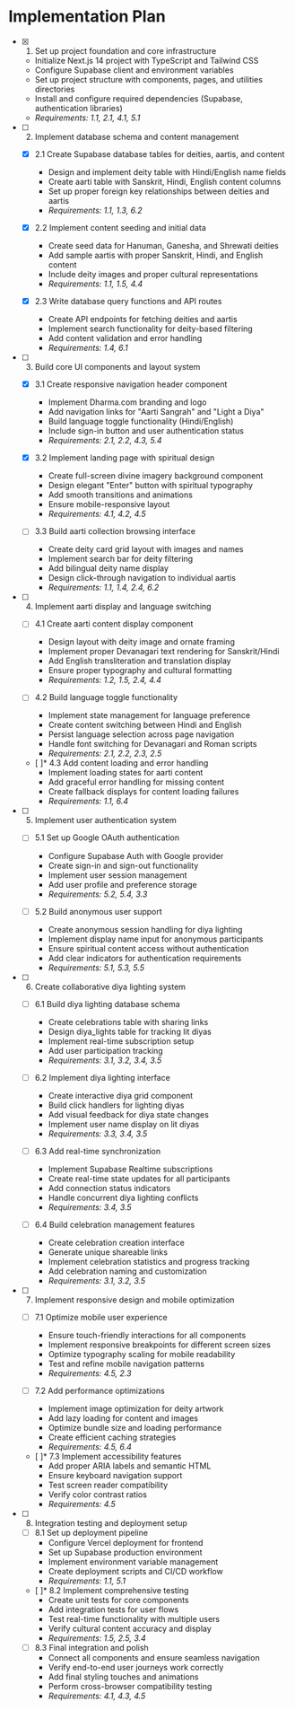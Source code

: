 # Implementation Plan

- [x] 1. Set up project foundation and core infrastructure
  - Initialize Next.js 14 project with TypeScript and Tailwind CSS
  - Configure Supabase client and environment variables
  - Set up project structure with components, pages, and utilities directories
  - Install and configure required dependencies (Supabase, authentication libraries)
  - _Requirements: 1.1, 2.1, 4.1, 5.1_

- [ ] 2. Implement database schema and content management
  - [x] 2.1 Create Supabase database tables for deities, aartis, and content
    - Design and implement deity table with Hindi/English name fields
    - Create aarti table with Sanskrit, Hindi, English content columns
    - Set up proper foreign key relationships between deities and aartis
    - _Requirements: 1.1, 1.3, 6.2_

  - [x] 2.2 Implement content seeding and initial data
    - Create seed data for Hanuman, Ganesha, and Shrewati deities
    - Add sample aartis with proper Sanskrit, Hindi, and English content
    - Include deity images and proper cultural representations
    - _Requirements: 1.1, 1.5, 4.4_

  - [x] 2.3 Write database query functions and API routes
    - Create API endpoints for fetching deities and aartis
    - Implement search functionality for deity-based filtering
    - Add content validation and error handling
    - _Requirements: 1.4, 6.1_

- [ ] 3. Build core UI components and layout system
  - [x] 3.1 Create responsive navigation header component
    - Implement Dharma.com branding and logo
    - Add navigation links for "Aarti Sangrah" and "Light a Diya"
    - Build language toggle functionality (Hindi/English)
    - Include sign-in button and user authentication status
    - _Requirements: 2.1, 2.2, 4.3, 5.4_

  - [x] 3.2 Implement landing page with spiritual design
    - Create full-screen divine imagery background component
    - Design elegant "Enter" button with spiritual typography
    - Add smooth transitions and animations
    - Ensure mobile-responsive layout
    - _Requirements: 4.1, 4.2, 4.5_

  - [ ] 3.3 Build aarti collection browsing interface
    - Create deity card grid layout with images and names
    - Implement search bar for deity filtering
    - Add bilingual deity name display
    - Design click-through navigation to individual aartis
    - _Requirements: 1.1, 1.4, 2.4, 6.2_

- [ ] 4. Implement aarti display and language switching
  - [ ] 4.1 Create aarti content display component
    - Design layout with deity image and ornate framing
    - Implement proper Devanagari text rendering for Sanskrit/Hindi
    - Add English transliteration and translation display
    - Ensure proper typography and cultural formatting
    - _Requirements: 1.2, 1.5, 2.4, 4.4_

  - [ ] 4.2 Build language toggle functionality
    - Implement state management for language preference
    - Create content switching between Hindi and English
    - Persist language selection across page navigation
    - Handle font switching for Devanagari and Roman scripts
    - _Requirements: 2.1, 2.2, 2.3, 2.5_

  - [ ]* 4.3 Add content loading and error handling
    - Implement loading states for aarti content
    - Add graceful error handling for missing content
    - Create fallback displays for content loading failures
    - _Requirements: 1.1, 6.4_

- [ ] 5. Implement user authentication system
  - [ ] 5.1 Set up Google OAuth authentication
    - Configure Supabase Auth with Google provider
    - Create sign-in and sign-out functionality
    - Implement user session management
    - Add user profile and preference storage
    - _Requirements: 5.2, 5.4, 3.3_

  - [ ] 5.2 Build anonymous user support
    - Create anonymous session handling for diya lighting
    - Implement display name input for anonymous participants
    - Ensure spiritual content access without authentication
    - Add clear indicators for authentication requirements
    - _Requirements: 5.1, 5.3, 5.5_

- [ ] 6. Create collaborative diya lighting system
  - [ ] 6.1 Build diya lighting database schema
    - Create celebrations table with sharing links
    - Design diya_lights table for tracking lit diyas
    - Implement real-time subscription setup
    - Add user participation tracking
    - _Requirements: 3.1, 3.2, 3.4, 3.5_

  - [ ] 6.2 Implement diya lighting interface
    - Create interactive diya grid component
    - Build click handlers for lighting diyas
    - Add visual feedback for diya state changes
    - Implement user name display on lit diyas
    - _Requirements: 3.3, 3.4, 3.5_

  - [ ] 6.3 Add real-time synchronization
    - Implement Supabase Realtime subscriptions
    - Create real-time state updates for all participants
    - Add connection status indicators
    - Handle concurrent diya lighting conflicts
    - _Requirements: 3.4, 3.5_

  - [ ] 6.4 Build celebration management features
    - Create celebration creation interface
    - Generate unique shareable links
    - Implement celebration statistics and progress tracking
    - Add celebration naming and customization
    - _Requirements: 3.1, 3.2, 3.5_

- [ ] 7. Implement responsive design and mobile optimization
  - [ ] 7.1 Optimize mobile user experience
    - Ensure touch-friendly interactions for all components
    - Implement responsive breakpoints for different screen sizes
    - Optimize typography scaling for mobile readability
    - Test and refine mobile navigation patterns
    - _Requirements: 4.5, 2.3_

  - [ ] 7.2 Add performance optimizations
    - Implement image optimization for deity artwork
    - Add lazy loading for content and images
    - Optimize bundle size and loading performance
    - Create efficient caching strategies
    - _Requirements: 4.5, 6.4_

  - [ ]* 7.3 Implement accessibility features
    - Add proper ARIA labels and semantic HTML
    - Ensure keyboard navigation support
    - Test screen reader compatibility
    - Verify color contrast ratios
    - _Requirements: 4.5_

- [ ] 8. Integration testing and deployment setup
  - [ ] 8.1 Set up deployment pipeline
    - Configure Vercel deployment for frontend
    - Set up Supabase production environment
    - Implement environment variable management
    - Create deployment scripts and CI/CD workflow
    - _Requirements: 1.1, 5.1_

  - [ ]* 8.2 Implement comprehensive testing
    - Create unit tests for core components
    - Add integration tests for user flows
    - Test real-time functionality with multiple users
    - Verify cultural content accuracy and display
    - _Requirements: 1.5, 2.5, 3.4_

  - [ ] 8.3 Final integration and polish
    - Connect all components and ensure seamless navigation
    - Verify end-to-end user journeys work correctly
    - Add final styling touches and animations
    - Perform cross-browser compatibility testing
    - _Requirements: 4.1, 4.3, 4.5_